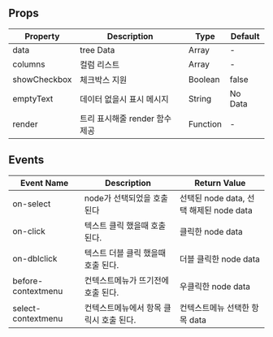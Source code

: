 ## Props
| Property | Description | Type | Default |
| -------- | ----------- | ---- | ------- |
| data | tree Data | Array | - |
| columns | 컬럼 리스트 | Array | - |
| showCheckbox | 체크박스 지원 | Boolean | false |
| emptyText | 데이터 없을시 표시 메시지 | String | No Data |
| render | 트리 표시해줄 render 함수 제공  | Function | - |

## Events
| Event Name | Description | Return Value |
| ---------- | ----------- | ------------ |
| on-select | node가 선택되었을 호출 된다 | 선택된 node data, 선택 해제된 node data |
| on-click | 텍스트 클릭 했을때 호출 된다. | 클릭한 node data |
| on-dblclick | 텍스트 더블 클릭 했을때 호출 된다. | 더블 클릭한 node data |
| before-contextmenu | 컨텍스트메뉴가 뜨기전에 호출 된다. | 우클릭한 node data |
| select-contextmenu | 컨텍스트메뉴에서 항목 클릭시 호출 된다. | 컨텍스트메뉴 선택한 항목 data |

